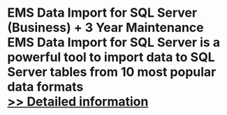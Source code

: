 # EMS Data Import for SQL Server (Business) + 3 Year Maintenance<br />EMS Data Import for SQL Server is a powerful tool to import data to SQL Server tables from 10 most popular data formats<br />[>> Detailed information](https://secure.shareit.com/shareit/product.html?productid=300067976&affiliateid=200057808)